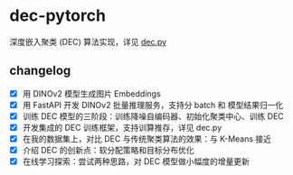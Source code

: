 # dec-pytorch

深度嵌入聚类 (DEC) 算法实现，详见 [dec.py](./dec.py)

## changelog

- [x] 用 DINOv2 模型生成图片 Embeddings
- [x] 用 FastAPI 开发 DINOv2 批量推理服务，支持分 batch 和 模型结果归一化
- [x] 训练 DEC 模型的三阶段：训练降噪自编码器、初始化聚类中心、训练 DEC
- [x] 开发集成的 DEC 训练框架，支持训算推存，详见 dec.py
- [x] 在我的数据集上，对比 DEC 与传统聚类算法的效果：与 K-Means 接近
- [x] 介绍 DEC 的创新点：软分配策略和目标分布优化
- [x] 在线学习探索：尝试两种思路，对 DEC 模型做小幅度的增量更新
